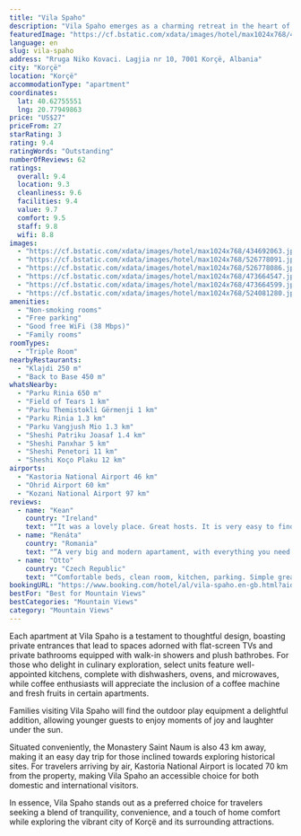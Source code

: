 ```yaml
---
title: "Vila Spaho"
description: "Vila Spaho emerges as a charming retreat in the heart of Korçë, offering a serene garden view and the convenience of modern amenities."
featuredImage: "https://cf.bstatic.com/xdata/images/hotel/max1024x768/434692063.jpg?k=6ce2d664190d5f2a6b3d3e9842e8d19bbb04bdf70fb7f1f436c678c2400e1cf0&o=&hp=1"
language: en
slug: vila-spaho
address: "Rruga Niko Kovaci. Lagjia nr 10, 7001 Korçë, Albania"
city: "Korçë"
location: "Korçë"
accommodationType: "apartment"
coordinates:
  lat: 40.62755551
  lng: 20.77949863
price: "US$27"
priceFrom: 27
starRating: 3
rating: 9.4
ratingWords: "Outstanding"
numberOfReviews: 62
ratings:
  overall: 9.4
  location: 9.3
  cleanliness: 9.6
  facilities: 9.4
  value: 9.7
  comfort: 9.5
  staff: 9.8
  wifi: 8.8
images:
  - "https://cf.bstatic.com/xdata/images/hotel/max1024x768/434692063.jpg?k=6ce2d664190d5f2a6b3d3e9842e8d19bbb04bdf70fb7f1f436c678c2400e1cf0&o=&hp=1"
  - "https://cf.bstatic.com/xdata/images/hotel/max1024x768/526778091.jpg?k=278c1e71a7dd2b3c4a4c365c4ba796a2b08c861a9f4690a08d72f370938620a3&o=&hp=1"
  - "https://cf.bstatic.com/xdata/images/hotel/max1024x768/526778086.jpg?k=fb1acd57def59e2bb59bb8c36fbb8ac7edf2a3604c2e0d6ccde09d8d2a70c61f&o=&hp=1"
  - "https://cf.bstatic.com/xdata/images/hotel/max1024x768/473664547.jpg?k=52c7de578c769a83aef9054ac8dc33bc1b03cbd30a03d64ab5ada129aeddcfc4&o=&hp=1"
  - "https://cf.bstatic.com/xdata/images/hotel/max1024x768/473664599.jpg?k=79c86b53478fe8a93a1edcc558cc53d1edab9b4820258d0415decef4e4a355c1&o=&hp=1"
  - "https://cf.bstatic.com/xdata/images/hotel/max1024x768/524081280.jpg?k=ec5229790c38a9e38645c03a95e088b71279b2a2ee30f705d8f592058be127bd&o=&hp=1"
amenities:
  - "Non-smoking rooms"
  - "Free parking"
  - "Good free WiFi (38 Mbps)"
  - "Family rooms"
roomTypes:
  - "Triple Room"
nearbyRestaurants:
  - "Klajdi 250 m"
  - "Back to Base 450 m"
whatsNearby:
  - "Parku Rinia 650 m"
  - "Field of Tears 1 km"
  - "Parku Themistokli Gërmenji 1 km"
  - "Parku Rinia 1.3 km"
  - "Parku Vangjush Mio 1.3 km"
  - "Sheshi Patriku Joasaf 1.4 km"
  - "Sheshi Panxhar 5 km"
  - "Sheshi Penetori 11 km"
  - "Sheshi Koço Plaku 12 km"
airports:
  - "Kastoria National Airport 46 km"
  - "Ohrid Airport 60 km"
  - "Kozani National Airport 97 km"
reviews:
  - name: "Kean"
    country: "Ireland"
    text: "“It was a lovely place. Great hosts. It is very easy to find and stay. Recommended for your stay”"
  - name: "Renáta"
    country: "Romania"
    text: "“A very big and modern apartament, with everything you need.”"
  - name: "Otto"
    country: "Czech Republic"
    text: "“Comfortable beds, clean room, kitchen, parking. Simple great choice.”"
bookingURL: "https://www.booking.com/hotel/al/vila-spaho.en-gb.html?aid=8035640"
bestFor: "Best for Mountain Views"
bestCategories: "Mountain Views"
category: "Mountain Views"
---
```


Each apartment at Vila Spaho is a testament to thoughtful design, boasting private entrances that lead to spaces adorned with flat-screen TVs and private bathrooms equipped with walk-in showers and plush bathrobes. For those who delight in culinary exploration, select units feature well-appointed kitchens, complete with dishwashers, ovens, and microwaves, while coffee enthusiasts will appreciate the inclusion of a coffee machine and fresh fruits in certain apartments.

Families visiting Vila Spaho will find the outdoor play equipment a delightful addition, allowing younger guests to enjoy moments of joy and laughter under the sun. 

Situated conveniently, the Monastery Saint Naum is also 43 km away, making it an easy day trip for those inclined towards exploring historical sites. For travelers arriving by air, Kastoria National Airport is located 70 km from the property, making Vila Spaho an accessible choice for both domestic and international visitors.

In essence, Vila Spaho stands out as a preferred choice for travelers seeking a blend of tranquility, convenience, and a touch of home comfort while exploring the vibrant city of Korçë and its surrounding attractions.
